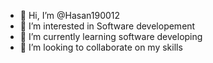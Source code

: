 - 👋 Hi, I’m @Hasan190012
- 👀 I’m interested in Software developement
- 🌱 I’m currently learning software developing
- 💞️ I’m looking to collaborate on my skills


<!---
Hasan190012/Hasan190012 is a ✨ special ✨ repository because its `README.md` (this file) appears on your GitHub profile.
You can click the Preview link to take a look at your changes.
--->
